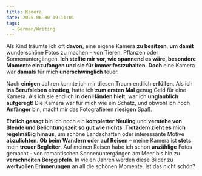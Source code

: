 ```yaml
---
title: Kamera
date: 2025-06-30 19:11:01
tags:
  - German/Writing
---
```


Als Kind träumte ich oft **davon**, eine eigene Kamera **zu besitzen**, **um damit** wunderschöne Fotos zu machen – von Tieren, Pflanzen oder Sonnenuntergängen. **Ich stellte mir vor, wie spannend es wäre, besondere Momente einzufangen und sie für immer festzuhalten.** **Doch** eine Kamera war **damals** für mich **unerschwinglich** teuer.

Nach **einigen** Jahren konnte ich mir diesen Traum endlich **erfüllen**. Als ich **ins Berufsleben einstieg**, hatte ich **zum ersten Mal** genug Geld für eine Kamera. Als ich sie endlich **in den Händen hielt**, war ich **unglaublich aufgeregt**! Die Kamera war für mich wie ein Schatz, und obwohl ich noch **Anfänger** bin, macht mir das Fotografieren **riesigen** Spaß.

**Ehrlich gesagt** bin ich noch ein **kompletter Neuling** und **verstehe von Blende und Belichtungszeit so gut wie nichts**. **Trotzdem zieht es mich regelmäßig hinaus**, um schöne Landschaften oder interessante Motive **abzulichten**. **Ob beim Wandern oder auf Reisen** – meine Kamera ist **stets** mein **treuer Begleiter**. Auf meinen Reisen habe ich schon **unzählige** Fotos gemacht - von romantischen Sonnenuntergängen am Meer bis hin zu **verschneiten Berggipfeln**. In vielen Jahren werden diese Bilder zu **wertvollen Erinnerungen** an all die schönen Momente. Ist das nicht schön?
